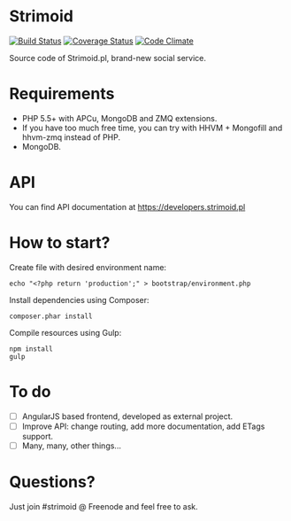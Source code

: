 Strimoid
========

[![Build Status](https://travis-ci.org/Strimoid/Strimoid.svg?branch=master)](https://travis-ci.org/Strimoid/Strimoid) [![Coverage Status](https://img.shields.io/coveralls/Strimoid/Strimoid.svg)](https://coveralls.io/r/Strimoid/Strimoid) [![Code Climate](https://codeclimate.com/github/Strimoid/Strimoid/badges/gpa.svg)](https://codeclimate.com/github/Strimoid/Strimoid)

Source code of Strimoid.pl, brand-new social service.

Requirements
========
* PHP 5.5+ with APCu, MongoDB and ZMQ extensions.
* If you have too much free time, you can try with HHVM + Mongofill and hhvm-zmq instead of PHP.
* MongoDB.

API
========
You can find API documentation at https://developers.strimoid.pl

How to start?
========
Create file with desired environment name:
```
echo "<?php return 'production';" > bootstrap/environment.php
```

Install dependencies using Composer:

```
composer.phar install
```

Compile resources using Gulp:

```
npm install
gulp
```

To do
========
* [ ] AngularJS based frontend, developed as external project.
* [ ] Improve API: change routing, add more documentation, add ETags support.
* [ ] Many, many, other things...

Questions?
========
Just join #strimoid @ Freenode and feel free to ask.

